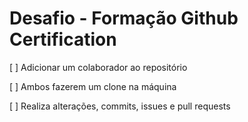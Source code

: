 # Desafio - Formação Github Certification

[ ] Adicionar um colaborador ao repositório

[ ] Ambos fazerem um clone na máquina

[ ] Realiza alterações, commits, issues e pull requests


